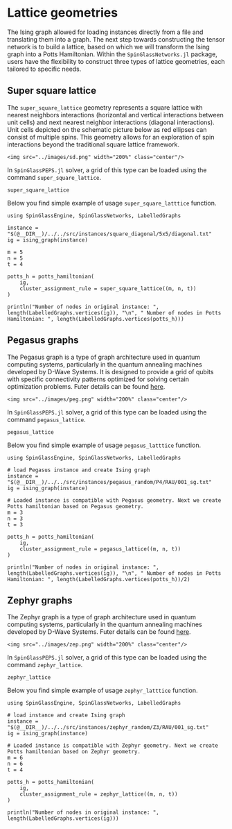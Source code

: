 # Lattice geometries
The Ising graph allowed for loading instances directly from a file and translating them into a graph. The next step towards constructing the tensor network is to build a lattice, based on which we will transform the Ising graph into a Potts Hamiltonian.
Within the `SpinGlassNetworks.jl` package, users have the flexibility to construct three types of lattice geometries, each tailored to specific needs. 

## Super square lattice
The `super_square_lattice` geometry represents a square lattice with nearest neighbors interactions (horizontal and vertical interactions between unit cells) and next nearest neighbor interactions (diagonal interactions). Unit cells depicted on the schematic picture below as red ellipses can consist of multiple spins.
This geometry allows for an exploration of spin interactions beyond the traditional square lattice framework. 
```@raw html
<img src="../images/sd.png" width="200%" class="center"/>
```

In `SpinGlassPEPS.jl` solver, a grid of this type can be loaded using the command `super_square_lattice`.

```@docs
super_square_lattice
```

Below you find simple example of usage `super_square_latttice` function.

```@example
using SpinGlassEngine, SpinGlassNetworks, LabelledGraphs

instance = "$(@__DIR__)/../../src/instances/square_diagonal/5x5/diagonal.txt"
ig = ising_graph(instance)

m = 5
n = 5
t = 4

potts_h = potts_hamiltonian(
    ig,
    cluster_assignment_rule = super_square_lattice((m, n, t))
)

println("Number of nodes in original instance: ", length(LabelledGraphs.vertices(ig)), "\n", " Number of nodes in Potts Hamiltonian: ", length(LabelledGraphs.vertices(potts_h)))
```

## Pegasus graphs
The Pegasus graph is a type of graph architecture used in quantum computing systems, particularly in the quantum annealing machines developed by D-Wave Systems. It is designed to provide a grid of qubits with specific connectivity patterns optimized for solving certain optimization problems. Futer details can be found [here](https://docs.dwavesys.com/docs/latest/c_gs_4.html#pegasus-graph).
```@raw html
<img src="../images/peg.png" width="200%" class="center"/>
```

In `SpinGlassPEPS.jl` solver, a grid of this type can be loaded using the command `pegasus_lattice`.

```@docs
pegasus_lattice
```

Below you find simple example of usage `pegasus_latttice` function.

```@example
using SpinGlassEngine, SpinGlassNetworks, LabelledGraphs

# load Pegasus instance and create Ising graph
instance = "$(@__DIR__)/../../src/instances/pegasus_random/P4/RAU/001_sg.txt"
ig = ising_graph(instance)

# Loaded instance is compatible with Pegasus geometry. Next we create Potts hamiltonian based on Pegasus geometry. 
m = 3
n = 3
t = 3

potts_h = potts_hamiltonian(
    ig,
    cluster_assignment_rule = pegasus_lattice((m, n, t))
)

println("Number of nodes in original instance: ", length(LabelledGraphs.vertices(ig)), "\n", " Number of nodes in Potts Hamiltonian: ", length(LabelledGraphs.vertices(potts_h))/2)
```


## Zephyr graphs
The Zephyr graph is a type of graph architecture used in quantum computing systems, particularly in the quantum annealing machines developed by D-Wave Systems. Futer details can be found [here](https://docs.dwavesys.com/docs/latest/c_gs_4.html#zephyr-graph).
```@raw html
<img src="../images/zep.png" width="200%" class="center"/>
```

In `SpinGlassPEPS.jl` solver, a grid of this type can be loaded using the command `zephyr_lattice`.

```@docs
zephyr_lattice
```

Below you find simple example of usage `zephyr_latttice` function.

```@example
using SpinGlassEngine, SpinGlassNetworks, LabelledGraphs

# load instance and create Ising graph
instance = "$(@__DIR__)/../../src/instances/zephyr_random/Z3/RAU/001_sg.txt"
ig = ising_graph(instance)

# Loaded instance is compatible with Zephyr geometry. Next we create Potts hamiltonian based on Zephyr geometry. 
m = 6
n = 6
t = 4

potts_h = potts_hamiltonian(
    ig,
    cluster_assignment_rule = zephyr_lattice((m, n, t))
)

println("Number of nodes in original instance: ", length(LabelledGraphs.vertices(ig)))
```